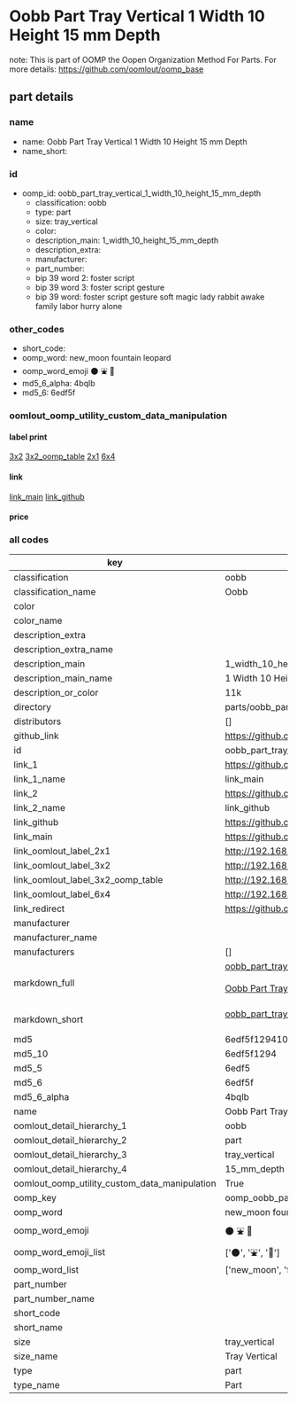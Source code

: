 # Oobb Part Tray Vertical 1 Width 10 Height 15 mm Depth  

note: This is part of OOMP the Oopen Organization Method For Parts. For more details: https://github.com/oomlout/oomp_base

##  part details
  







### name
* name: Oobb Part Tray Vertical 1 Width 10 Height 15 mm Depth
* name_short: 
### id
* oomp_id: oobb_part_tray_vertical_1_width_10_height_15_mm_depth
  * classification: oobb
  * type: part
  * size: tray_vertical
  * color: 
  * description_main: 1_width_10_height_15_mm_depth
  * description_extra: 
  * manufacturer: 
  * part_number: 
  * bip 39 word 2: foster script
  * bip 39 word 3: foster script gesture
  * bip 39 word: foster script gesture soft magic lady rabbit awake family labor hurry alone

### other_codes
* short_code: 
* oomp_word: new_moon fountain leopard
* oomp_word_emoji :new_moon: :fountain: :leopard:
* md5_6_alpha: 4bqlb
* md5_6: 6edf5f






### oomlout_oomp_utility_custom_data_manipulation
#### label print
[3x2](http://192.168.1.245:1112/?label=oomp%204bqlb)
[3x2_oomp_table](http://192.168.1.108:1112/?label=oomp%204bqlb)
[2x1](http://192.168.1.242:1112/?label=oomp%204bqlb)
[6x4](http://192.168.1.55:1112/?label=oomp%204bqlb)    

#### link

[link_main](https://github.com/oomlout/oomlout_oomp_version_1_messy/tree/main/parts/oobb_part_tray_vertical_1_width_10_height_15_mm_depth) [link_github](https://github.com/oomlout/oomlout_oomp_version_1_messy/tree/main/parts/oobb_part_tray_vertical_1_width_10_height_15_mm_depth)                             

#### price







### all codes 
| key | value |  
| --- | --- |  
| classification | oobb |  
| classification_name | Oobb |  
| color |  |  
| color_name |  |  
| description_extra |  |  
| description_extra_name |  |  
| description_main | 1_width_10_height_15_mm_depth |  
| description_main_name | 1 Width 10 Height 15 mm Depth |  
| description_or_color | 11k |  
| directory | parts/oobb_part_tray_vertical_1_width_10_height_15_mm_depth |  
| distributors | [] |  
| github_link | https://github.com/oomlout/oomlout_oomp_part_src/tree/main/parts/oobb_part_tray_vertical_1_width_10_height_15_mm_depth |  
| id | oobb_part_tray_vertical_1_width_10_height_15_mm_depth |  
| link_1 | https://github.com/oomlout/oomlout_oomp_version_1_messy/tree/main/parts/oobb_part_tray_vertical_1_width_10_height_15_mm_depth |  
| link_1_name | link_main |  
| link_2 | https://github.com/oomlout/oomlout_oomp_version_1_messy/tree/main/parts/oobb_part_tray_vertical_1_width_10_height_15_mm_depth |  
| link_2_name | link_github |  
| link_github | https://github.com/oomlout/oomlout_oomp_version_1_messy/tree/main/parts/oobb_part_tray_vertical_1_width_10_height_15_mm_depth |  
| link_main | https://github.com/oomlout/oomlout_oomp_version_1_messy/tree/main/parts/oobb_part_tray_vertical_1_width_10_height_15_mm_depth |  
| link_oomlout_label_2x1 | http://192.168.1.242:1112/?label=oomp%204bqlb |  
| link_oomlout_label_3x2 | http://192.168.1.245:1112/?label=oomp%204bqlb |  
| link_oomlout_label_3x2_oomp_table | http://192.168.1.108:1112/?label=oomp%204bqlb |  
| link_oomlout_label_6x4 | http://192.168.1.55:1112/?label=oomp%204bqlb |  
| link_redirect | https://github.com/oomlout/oomlout_oomp_version_1_messy/tree/main/parts/oobb_part_tray_vertical_1_width_10_height_15_mm_depth |  
| manufacturer |  |  
| manufacturer_name |  |  
| manufacturers | [] |  
| markdown_full | [oobb_part_tray_vertical_1_width_10_height_15_mm_depth](none)<br>[](none)<br>[Oobb Part Tray Vertical 1 Width 10 Height 15 Mm Depth](none)<br><br> |  
| markdown_short | [oobb_part_tray_vertical_1_width_10_height_15_mm_depth](none)<br><br> |  
| md5 | 6edf5f1294103605f242ece4c2f06ae0 |  
| md5_10 | 6edf5f1294 |  
| md5_5 | 6edf5 |  
| md5_6 | 6edf5f |  
| md5_6_alpha | 4bqlb |  
| name | Oobb Part Tray Vertical 1 Width 10 Height 15 mm Depth |  
| oomlout_detail_hierarchy_1 | oobb |  
| oomlout_detail_hierarchy_2 | part |  
| oomlout_detail_hierarchy_3 | tray_vertical |  
| oomlout_detail_hierarchy_4 | 15_mm_depth |  
| oomlout_oomp_utility_custom_data_manipulation | True |  
| oomp_key | oomp_oobb_part_tray_vertical_1_width_10_height_15_mm_depth |  
| oomp_word | new_moon fountain leopard |  
| oomp_word_emoji | :new_moon: :fountain: :leopard: |  
| oomp_word_emoji_list | [':new_moon:', ':fountain:', ':leopard:'] |  
| oomp_word_list | ['new_moon', 'fountain', 'leopard'] |  
| part_number |  |  
| part_number_name |  |  
| short_code |  |  
| short_name |  |  
| size | tray_vertical |  
| size_name | Tray Vertical |  
| type | part |  
| type_name | Part |  

